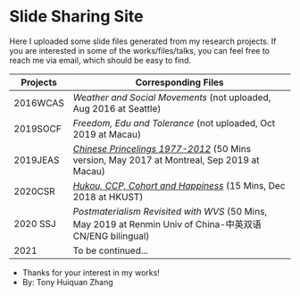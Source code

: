 # Slide Sharing Site #

Here I uploaded some slide files generated from my research projects. If you are interested in some of the works/files/talks, you can feel free to reach me via email, which should be easy to find.


Projects  | Corresponding Files
----------| ----------
2016WCAS | *Weather and Social Movements* (not uploaded, Aug 2016 at Seattle)
2019SOCF | *Freedom, Edu and Tolerance* (not uploaded, Oct 2019 at Macau)
2019JEAS | *[Chinese Princelings 1977-2012](https://github.com/huiquanR/Slides/blob/master/JEAS_2019_Prince_50min_v3.02.pdf)* (50 Mins version, May 2017 at Montreal, Sep 2019 at Macau)
2020CSR  | *[Hukou, CCP, Cohort and Happiness](https://github.com/huiquanR/Slides/blob/master/CSR_2020_15min_v0.3%2020200510.pdf)* (15 Mins, Dec 2018 at HKUST)
2020 SSJ | *Postmaterialism Revisited with WVS* (50 Mins, May 2019 at Renmin Univ of China-中英双语CN/ENG bilingual)
2021     | To be continued...

- Thanks for your interest in my works!
- By: Tony Huiquan Zhang
